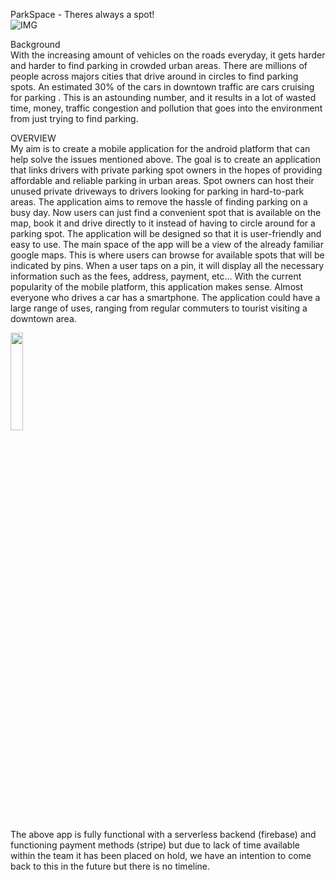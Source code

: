ParkSpace - Theres always a spot!</br>
![IMG](https://i.imgur.com/JeFpQgA.png)

Background</br>
With the increasing amount of vehicles on the roads everyday, it gets harder and harder to find
parking in crowded urban areas. There are millions of people across majors cities that drive
around in circles to find parking spots. An estimated 30% of the cars in downtown traffic are cars
cruising for parking . This is an astounding number, and it results in a lot of wasted time, money,
traffic congestion and pollution that goes into the environment from just trying to find parking.

OVERVIEW</br>
My aim is to create a mobile application for the android platform that can help solve the issues
mentioned above. The goal is to create an application that links drivers with private parking spot
owners in the hopes of providing affordable and reliable parking in urban areas. Spot owners can
host their unused private driveways to drivers looking for parking in hard-to-park areas. The
application aims to remove the hassle of finding parking on a busy day. Now users can just find a
convenient spot that is available on the map, book it and drive directly to it instead of having to
circle around for a parking spot.
The application will be designed so that it is user-friendly and easy to use. The main space of the
app will be a view of the already familiar google maps. This is where users can browse for
available spots that will be indicated by pins. When a user taps on a pin, it will display all the
necessary information such as the fees, address, payment, etc...
With the current popularity of the mobile platform, this application makes sense. Almost everyone
who drives a car has a smartphone. The application could have a large range of uses, ranging
from regular commuters to tourist visiting a downtown area.</br>


<img src="https://i.imgur.com/GsHYMlm.png" width="20%"></br>

The above app is fully functional with a serverless backend (firebase) and functioning payment methods (stripe) but due to lack of time available within the team it has been placed on hold, we have an intention to come back to this in the future but there is no timeline.

